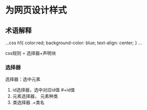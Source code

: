 # 为网页设计样式

## 术语解释

...css
    h1{
        color:red;
        background-color: blue;
        text-align: center;
    }
...

css规则 = 选择器+声明块

### 选择器
选择器：选中元素
1. id选择器，选中对应id值 
#+id值
2. 元素选择器，
元素种类
3. 类选择器
.+类名

